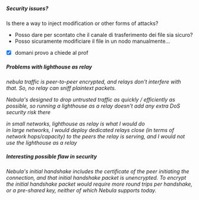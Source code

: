 ##### Security issues?
Is there a way to inject modification or other forms of attacks?
- Posso dare per scontato che il canale di trasferimento dei file sia sicuro?
- Posso sicuramente modificiare il file in un nodo manualmente...
- [x] domani provo a chiede al prof

##### Problems with lighthouse as relay
*nebula traffic is peer-to-peer encrypted, and relays don't interfere with that. So, no relay can sniff plaintext packets.*

*Nebula's designed to drop untrusted traffic as quickly / efficiently as possible, so running a lighthouse as a relay doesn't add any extra DoS security risk there*

*in small networks, lighthouse as relay is what I would do  
in large networks, I would deploy dedicated relays close (in terms of network hops/capacity) to the peers the relay is serving, and I would not use the lighthouse as a relay*
##### Interesting possible flaw in security
*Nebula's initial handshake includes the certificate of the peer initiating the connection, and that initial handshake packet is unencrypted. To encrypt the initial handshake packet would require more round trips per handshake, or a pre-shared key, neither of which Nebula supports today.*